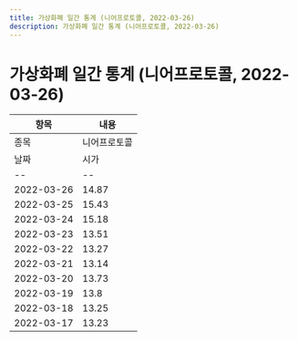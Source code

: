 ```yaml
---
title: 가상화폐 일간 통계 (니어프로토콜, 2022-03-26)
description: 가상화폐 일간 통계 (니어프로토콜, 2022-03-26)
---
```


가상화폐 일간 통계 (니어프로토콜, 2022-03-26)
===

|항목|내용|
|--|--|
|종목|니어프로토콜||마켓|KRW-NEAR||종류|일 단위 캔들||기간|2022-03-17T09:00:00 - 2022-03-26T09:00:00|
|날짜|시가|저가|고가|종가|비고|
|--|--|--|--|--|--|
|2022-03-26|14.87|14.72|15.1|14.97|    |
|2022-03-25|15.43|14.57|15.43|14.87|    |
|2022-03-24|15.18|14.44|15.78|15.43|    |
|2022-03-23|13.51|13.33|15.44|15.18|    |
|2022-03-22|13.27|13.2|13.9|13.48|    |
|2022-03-21|13.14|12.95|13.76|13.27|    |
|2022-03-20|13.73|13.08|13.76|13.13|    |
|2022-03-19|13.8|13.44|14.03|13.73|    |
|2022-03-18|13.25|12.96|13.98|13.8|    |
|2022-03-17|13.23|13.07|13.68|13.26|    |
